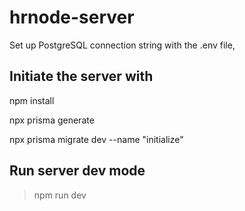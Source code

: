 # hrnode-server

Set up PostgreSQL connection string with the .env file,

## Initiate the server with 

npm install

npx prisma generate

npx prisma migrate dev --name "initialize"

## Run server dev mode

> npm run dev

